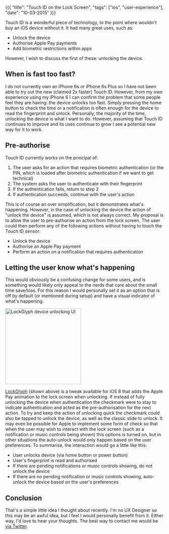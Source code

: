 {{{
	"title": "Touch ID on the Lock Screen",
	"tags": ["ios", "user-experience"],
	"date": "10-03-2015"
}}}

Touch ID is a wonderful piece of technology, to the point where wouldn't buy an iOS device without it. It had many great uses, such as:

- Unlock the device
- Authorise Apple Pay payments
- Add biometric restrictions within apps

However, I wish to discuss the first of these: unlocking the device.

<!--more-->

## When is fast too fast?

I do not currently own an iPhone 6s or iPhone 6s Plus so I have not been able to try out the new (claimed 2x faster) Touch ID. However, from my own experience using my iPhone 6 I can confirm the problem that some people feel they are having: the device unlocks too fast. Simply pressing the home button to check the time or a notification is often enough for the device to read the fingerprint and unlock. Personally, the majority of the time, unlocking the device is what I want to do. However, assuming that Touch ID continues to improve and its uses continue to grow I see a potential new way for it to work.

## Pre-authorise

Touch ID currently works on the principal of:

1. The user asks for an action that requires biometric authentication (or the PIN, which is loaded after biometric authentication if we want to get technical)
2. The system asks the user to authenticate with their fingerprint
3. If the authentication fails, return to step 2
4. If authentication succeeds, continue with the user's action

This is of course an over simplification, but it demonstrates what's happening. However, in the case of unlocking the device the action of "unlock the device" is assumed, which is not always correct. My proposal is to allow the user to pre-authorise an action from the lock screen. The user could then perform any of the following actions without having to touch the Touch ID sensor:

- Unlock the device
- Authorise an Apple Pay payment
- Perform an action on a notification that requires authentication

## Letting the user know what's happening

This would obviously be a confusing change for some users, and is something would likely only appeal to the nerds that care about the small time save/loss. For this reason I would personally set it as an option that is off by default (or mentioned during setup) and have a visual indicator of what's happening.

<img src="/images/lockglyph-open-ui.jpg" alt="LockGlyph device unlocking UI" width="240" class="img-responsive">

[LockGlyph](http://cydia.saurik.com/package/com.evilgoldfish.lockglyph/) (shown above) is a tweak available for iOS 8 that adds the Apple Pay animation to the lock screen when unlocking. If instead of fully unlocking the device when authentication the checkmark were to stay to indicate authentication and acted as the pre-authorisation for the next action. To try and keep the action of unlocking quick the checkmark could also be tapped to unlock the device, as well as the classic slide to unlock. It may even be possible for Apple to implement some form of check so that when the user may wish to interact with the lock screen (such as a notification or music controls being shown) this options is turned on, but in other situations the auto-unlock would only happen based on the user preferences. To summarise, the interaction would go a little like this:

- User unlocks device (via home button or power button)
- User's fingerprint is read and authorised
- If there are pending notifications or music controls showing, do not unlock the device
- If there are no pending notification or music controls showing, auto-unlock the device based on the user's preferences

## Conclusion

That's a simple little idea I thought about recently. I'm no UX Designer so this may be an awful idea, but I feel I would personally benefit from it. Either way, I'd love to hear your thoughts. The best way to contact me would be [via Twitter](https://josephduffy.co.uk/twitter "My Twitter profile").